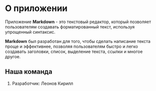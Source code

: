 # О приложении

Приложение **Markdown** - это текстовый редактор, который позволяет пользователям создавать форматированный текст, используя упрощенный синтаксис. 

**Markdown** был разработан для того, чтобы сделать написание текста проще и эффективнее, позволяя пользователям быстро и легко создавать заголовки, список, выделение текста, ссылки и многое другое.

## Наша команда

1. Разработчик: Леонов Кирилл
